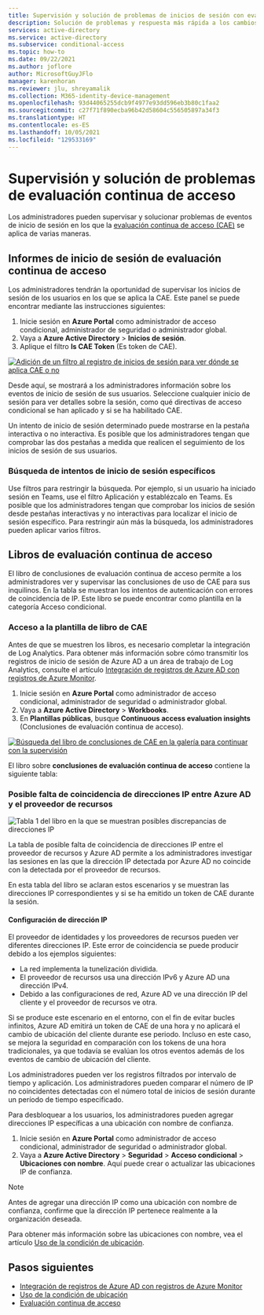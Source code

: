 ```yaml
---
title: Supervisión y solución de problemas de inicios de sesión con evaluación continua de acceso en Azure AD
description: Solución de problemas y respuesta más rápida a los cambios en el estado del usuario con la evaluación continua de acceso en Azure AD
services: active-directory
ms.service: active-directory
ms.subservice: conditional-access
ms.topic: how-to
ms.date: 09/22/2021
ms.author: joflore
author: MicrosoftGuyJFlo
manager: karenhoran
ms.reviewer: jlu, shreyamalik
ms.collection: M365-identity-device-management
ms.openlocfilehash: 93d44065255dcb9f4977e93dd596eb3b80c1faa2
ms.sourcegitcommit: c27f71f890ecba96b42d58604c556505897a34f3
ms.translationtype: HT
ms.contentlocale: es-ES
ms.lasthandoff: 10/05/2021
ms.locfileid: "129533169"
---
```

# <a name="monitor-and-troubleshoot-continuous-access-evaluation"></a>Supervisión y solución de problemas de evaluación continua de acceso

Los administradores pueden supervisar y solucionar problemas de eventos de inicio de sesión en los que la [evaluación continua de acceso (CAE)](concept-continuous-access-evaluation.md) se aplica de varias maneras.

## <a name="continuous-access-evaluation-sign-in-reporting"></a>Informes de inicio de sesión de evaluación continua de acceso

Los administradores tendrán la oportunidad de supervisar los inicios de sesión de los usuarios en los que se aplica la CAE. Este panel se puede encontrar mediante las instrucciones siguientes:

1.  Inicie sesión en **Azure Portal** como administrador de acceso condicional, administrador de seguridad o administrador global.
1.  Vaya a **Azure Active Directory** > **Inicios de sesión**. 
1.  Aplique el filtro **Is CAE Token** (Es token de CAE). 

[ ![Adición de un filtro al registro de inicios de sesión para ver dónde se aplica CAE o no](./media/howto-continuous-access-evaluation-troubleshoot/azure-ad-sign-ins-log-apply-filter.png) ](./media/howto-continuous-access-evaluation-troubleshoot/azure-ad-sign-ins-log-apply-filter.png#lightbox)

Desde aquí, se mostrará a los administradores información sobre los eventos de inicio de sesión de sus usuarios. Seleccione cualquier inicio de sesión para ver detalles sobre la sesión, como qué directivas de acceso condicional se han aplicado y si se ha habilitado CAE. 

Un intento de inicio de sesión determinado puede mostrarse en la pestaña interactiva o no interactiva. Es posible que los administradores tengan que comprobar las dos pestañas a medida que realicen el seguimiento de los inicios de sesión de sus usuarios.

### <a name="searching-for-specific-sign-in-attempts"></a>Búsqueda de intentos de inicio de sesión específicos

Use filtros para restringir la búsqueda. Por ejemplo, si un usuario ha iniciado sesión en Teams, use el filtro Aplicación y establézcalo en Teams. Es posible que los administradores tengan que comprobar los inicios de sesión desde pestañas interactivas y no interactivas para localizar el inicio de sesión específico. Para restringir aún más la búsqueda, los administradores pueden aplicar varios filtros.

## <a name="continuous-access-evaluation-workbooks"></a>Libros de evaluación continua de acceso

El libro de conclusiones de evaluación continua de acceso permite a los administradores ver y supervisar las conclusiones de uso de CAE para sus inquilinos. En la tabla se muestran los intentos de autenticación con errores de coincidencia de IP. Este libro se puede encontrar como plantilla en la categoría Acceso condicional. 

### <a name="accessing-the-cae-workbook-template"></a>Acceso a la plantilla de libro de CAE

Antes de que se muestren los libros, es necesario completar la integración de Log Analytics. Para obtener más información sobre cómo transmitir los registros de inicio de sesión de Azure AD a un área de trabajo de Log Analytics, consulte el artículo [Integración de registros de Azure AD con registros de Azure Monitor](../reports-monitoring/howto-integrate-activity-logs-with-log-analytics.md).
 
1.  Inicie sesión en **Azure Portal** como administrador de acceso condicional, administrador de seguridad o administrador global. 
1.  Vaya a **Azure Active Directory** > **Workbooks**.
1.  En **Plantillas públicas**, busque **Continuous access evaluation insights** (Conclusiones de evaluación continua de acceso).

[ ![Búsqueda del libro de conclusiones de CAE en la galería para continuar con la supervisión](./media/howto-continuous-access-evaluation-troubleshoot/azure-ad-workbooks-continuous-access-evaluation.png) ](./media/howto-continuous-access-evaluation-troubleshoot/azure-ad-workbooks-continuous-access-evaluation.png#lightbox)

El libro sobre **conclusiones de evaluación continua de acceso** contiene la siguiente tabla:

### <a name="potential-ip-address-mismatch-between-azure-ad-and-resource-provider"></a>Posible falta de coincidencia de direcciones IP entre Azure AD y el proveedor de recursos  

![Tabla 1 del libro en la que se muestran posibles discrepancias de direcciones IP](./media/howto-continuous-access-evaluation-troubleshoot/continuous-access-evaluation-insights-workbook-table-1.png)

La tabla de posible falta de coincidencia de direcciones IP entre el proveedor de recursos y Azure AD permite a los administradores investigar las sesiones en las que la dirección IP detectada por Azure AD no coincide con la detectada por el proveedor de recursos. 

En esta tabla del libro se aclaran estos escenarios y se muestran las direcciones IP correspondientes y si se ha emitido un token de CAE durante la sesión. 

#### <a name="ip-address-configuration"></a>Configuración de dirección IP

El proveedor de identidades y los proveedores de recursos pueden ver diferentes direcciones IP. Este error de coincidencia se puede producir debido a los ejemplos siguientes:

- La red implementa la tunelización dividida.
- El proveedor de recursos usa una dirección IPv6 y Azure AD una dirección IPv4.
- Debido a las configuraciones de red, Azure AD ve una dirección IP del cliente y el proveedor de recursos ve otra.

Si se produce este escenario en el entorno, con el fin de evitar bucles infinitos, Azure AD emitirá un token de CAE de una hora y no aplicará el cambio de ubicación del cliente durante ese periodo. Incluso en este caso, se mejora la seguridad en comparación con los tokens de una hora tradicionales, ya que todavía se evalúan los otros eventos además de los eventos de cambio de ubicación del cliente.

Los administradores pueden ver los registros filtrados por intervalo de tiempo y aplicación. Los administradores pueden comparar el número de IP no coincidentes detectadas con el número total de inicios de sesión durante un período de tiempo especificado. 

Para desbloquear a los usuarios, los administradores pueden agregar direcciones IP específicas a una ubicación con nombre de confianza.

1.  Inicie sesión en **Azure Portal** como administrador de acceso condicional, administrador de seguridad o administrador global. 
1.  Vaya a **Azure Active Directory** > **Seguridad** > **Acceso condicional** > **Ubicaciones con nombre**. Aquí puede crear o actualizar las ubicaciones IP de confianza.

> [!NOTE]
> Antes de agregar una dirección IP como una ubicación con nombre de confianza, confirme que la dirección IP pertenece realmente a la organización deseada.

Para obtener más información sobre las ubicaciones con nombre, vea el artículo [Uso de la condición de ubicación](location-condition.md#named-locations).
 
## <a name="next-steps"></a>Pasos siguientes

- [Integración de registros de Azure AD con registros de Azure Monitor](../reports-monitoring/howto-integrate-activity-logs-with-log-analytics.md)
- [Uso de la condición de ubicación](location-condition.md#named-locations)
- [Evaluación continua de acceso](concept-continuous-access-evaluation.md)
